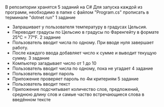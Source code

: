 В репозитории хранятся 5 заданий на C#
Для запуска каждой из программ, необходимо в папке с файлом "Program.cs" прописать в терминале "dotnet run"
1 задание 
  - Запрашивает у пользователя температуру в градусах Цельсия.
  - Переводит градусы по Цельсию в градусы по Фаренгейту в формате 25°C = 77°F.
2 задание
  - Пользователь вводит числа по одному. При вводе нуля завершает работу.
  - После каждого ввода добавляет число к сумме и выводит текущую сумму.
3 задание
  - Компьютер загадывает число от 1 до 10
  - Пользователь вводит числа по одному, пока не угадает
4 задание
  - Пользователь вводит пароль
  - Приложение проверяет пароль по 4м критериям
5 задание
  - Пользователь вводит текст
  - Приложение подсчитывает количество слов, предложений, среднюю длину слов и самые частво встречающиеся слова в введённом тексте
